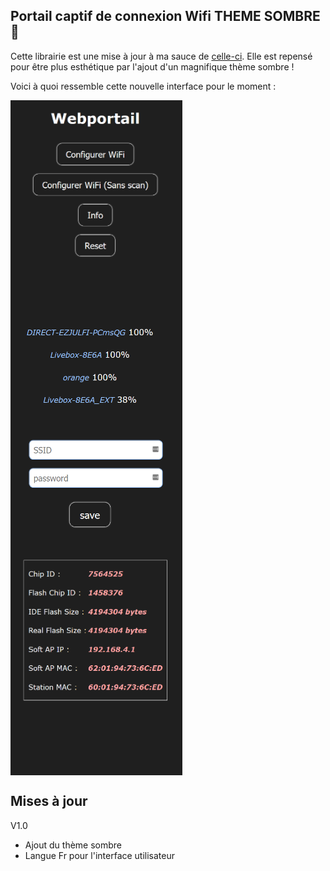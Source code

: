## Portail captif de connexion Wifi THEME SOMBRE 🌃

Cette librairie est une mise à jour à ma sauce de [celle-ci](https://github.com/tzapu/WiFiManager). Elle est repensé pour être plus esthétique par l'ajout d'un magnifique thème sombre !


Voici à quoi ressemble cette nouvelle interface pour le moment :

<img align="center" width="275" src="https://github.com/Weldybox/WiFiManager-by-Julfi/blob/master/images/index.png"></img>
<img align="center" width="275" src="https://github.com/Weldybox/WiFiManager-by-Julfi/blob/master/images/WifiSave.png"></img>
<img align="center" width="275" src="https://github.com/Weldybox/WiFiManager-by-Julfi/blob/master/images/info.png"></img>


## Mises à jour ##

V1.0
  - Ajout du thème sombre
  - Langue Fr pour l'interface utilisateur
